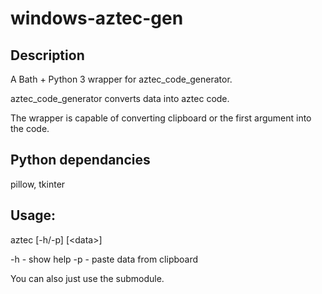 # windows-aztec-gen
## Description
A Bath + Python 3 wrapper for aztec_code_generator.

aztec_code_generator converts data into aztec code.

The wrapper is capable of converting clipboard or the first argument into the code.

## Python dependancies
pillow, tkinter

## Usage:
aztec [-h/-p] [\<data\>]

 \-h - show help
 \-p - paste data from clipboard

You can also just use the submodule.

